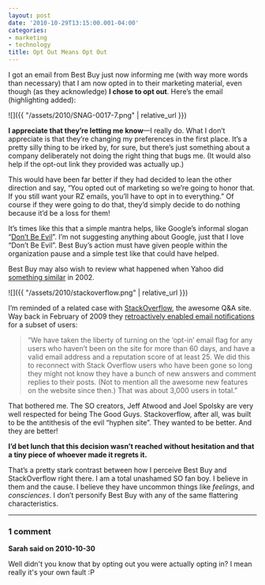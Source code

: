 ```yaml
---
layout: post
date: '2010-10-29T13:15:00.001-04:00'
categories:
- marketing
- technology
title: Opt Out Means Opt Out
---
```


I got an email from Best Buy just now informing me (with way more words than necessary) that I am now opted in to their marketing material, even though (as they acknowledge) **I chose to opt out**. Here’s the email (highlighting added):

![]({{ "/assets/2010/SNAG-0017-7.png" | relative_url }})

**I appreciate that they’re letting me know**—I really do. What I don’t appreciate is that they’re changing my preferences in the first place. It’s a pretty silly thing to be irked by, for sure, but there’s just something about a company deliberately not doing the right thing that bugs me. (It would also help if the opt-out link they provided was actually up.)

This would have been far better if they had decided to lean the other direction and say, “You opted out of marketing so we’re going to honor that. If you still want your RZ emails, you’ll have to opt in to everything.” Of course if they were going to do that, they’d simply decide to do nothing because it’d be a loss for them!

It’s times like this that a simple mantra helps, like Google’s informal slogan “[Don’t Be Evil](http://en.wikipedia.org/wiki/Don't_be_evil)”. I’m not suggesting anything about Google, just that I love “Don’t Be Evil”. Best Buy’s action must have given people within the organization pause and a simple test like that could have helped.

Best Buy may also wish to review what happened when Yahoo did [something similar](http://www.wired.com/politics/security/news/2002/04/51461) in 2002. 

![]({{ "/assets/2010/stackoverflow.png" | relative_url }})

I’m reminded of a related case with [StackOverflow](http://stackoverflow.com/), the awesome Q&A site. Way back in February of 2009 they [retroactively enabled email notifications](http://blog.stackoverflow.com/2009/02/now-showing-email-notifications/) for a subset of users:

> “We have taken the liberty of turning on the ‘opt-in’ email flag for any users who haven’t been on the site for more than 60 days, and have a valid email address and a reputation score of at least 25. We did this to reconnect with Stack Overflow users who have been gone so long they might not know they have a bunch of new answers and comment replies to their posts. (Not to mention all the awesome new features on the website since then.) That was about 3,000 users in total.”

That bothered me. The SO creators, Jeff Atwood and Joel Spolsky are very well respected for being The Good Guys. Stackoverflow, after all, was built to be the antithesis of the evil “hyphen site”. They wanted to be better. And they are better!

**I’d bet lunch that this decision wasn’t reached without hesitation and that a tiny piece of whoever made it regrets it.**

That’s a pretty stark contrast between how I perceive Best Buy and StackOverflow right there. I am a total unashamed SO fan boy. I believe in them and the cause. I believe they have uncommon things like *feelings*, and *consciences*. I don’t personify Best Buy with any of the same flattering characteristics.

---

### 1 comment

**Sarah said on 2010-10-30**

Well didn't you know that by opting out you were actually opting in?  I mean really it's your own fault :P

